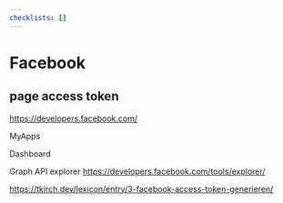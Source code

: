 ```yaml
---
checklists: []
---
```


# Facebook

## page access token

https://developers.facebook.com/

MyApps

Dashboard

Graph API explorer https://developers.facebook.com/tools/explorer/


https://tkirch.dev/lexicon/entry/3-facebook-access-token-generieren/
